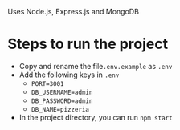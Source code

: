 Uses Node.js, Express.js and MongoDB

# Steps to run the project

- Copy and rename the file`.env.example` as `.env`
- Add the following keys in `.env`
  - `PORT=3001`
  - `DB_USERNAME=admin`
  - `DB_PASSWORD=admin`
  - `DB_NAME=pizzeria`
- In the project directory, you can run `npm start`
